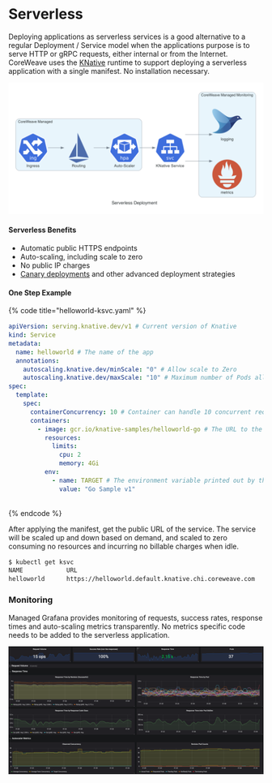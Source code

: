 # Serverless

Deploying applications as serverless services is a good alternative to a regular Deployment / Service model when the applications purpose is to serve HTTP or gRPC requests, either internal or from the Internet. CoreWeave uses the [KNative](https://knative.dev/docs/serving/getting-started-knative-app/) runtime to support deploying a serverless application with a single manifest. No installation necessary.

![](../.gitbook/assets/screen-shot-2020-05-25-at-9.08.48-am.png)

#### Serverless Benefits

* Automatic public HTTPS endpoints
* Auto-scaling, including scale to zero
* No public IP charges
* [Canary deployments](https://knative.dev/docs/serving/samples/blue-green-deployment/) and other advanced deployment strategies

#### One Step Example

{% code title="helloworld-ksvc.yaml" %}
```yaml
apiVersion: serving.knative.dev/v1 # Current version of Knative
kind: Service
metadata:
  name: helloworld # The name of the app
  annotations:
    autoscaling.knative.dev/minScale: "0" # Allow scale to Zero
    autoscaling.knative.dev/maxScale: "10" # Maximum number of Pods allowed to auto-scale to
spec:
  template:
    spec:
      containerConcurrency: 10 # Container can handle 10 concurrent requests
      containers:
        - image: gcr.io/knative-samples/helloworld-go # The URL to the image of the app
          resources:
            limits:
              cpu: 2
              memory: 4Gi
          env:
            - name: TARGET # The environment variable printed out by the sample app
              value: "Go Sample v1"
          
```
{% endcode %}

After applying the manifest, get the public URL of the service. The service will be scaled up and down based on demand, and scaled to zero consuming no resources and incurring no billable charges when idle.

```bash
$ kubectl get ksvc
NAME            URL                                                       LATESTCREATED         LATESTREADY           READY   REASON
helloworld      https://helloworld.default.knative.chi.coreweave.com      helloworld-ngzsn      helloworld-ngzsn      True
```

### Monitoring

Managed Grafana provides monitoring of requests, success rates, response times and auto-scaling metrics transparently. No metrics specific code needs to be added to the serverless application.

![](../.gitbook/assets/screen-shot-2020-05-08-at-1.34.33-am.png)

